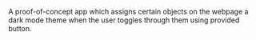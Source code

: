 A proof-of-concept app which assigns certain objects on the webpage a dark mode theme when the user toggles through them using provided button.
